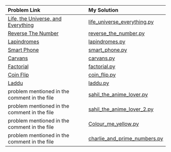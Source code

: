 |Problem Link|My Solution|
|:----|:----|
|[Life, the Universe, and Everything](<https://www.codechef.com/LRNDSA01/problems/TEST>)|[life_universe_everything.py](<https://github.com/mygoal-javadeveloper/CompetitiveProgramming/blob/main/Python/codechef/life_universe_everything.py>)|
|[Reverse The Number](<https://www.codechef.com/LRNDSA01/problems/FLOW007>)|[reverse_the_number.py](<https://github.com/mygoal-javadeveloper/CompetitiveProgramming/blob/main/Python/codechef/reverse_the_number.py>)|
|[Lapindromes](<https://www.codechef.com/LRNDSA01/problems/LAPIN>)|[lapindromes.py](<https://github.com/mygoal-javadeveloper/CompetitiveProgramming/blob/main/Python/codechef/lapindromes.py>)|
|[Smart Phone](<https://www.codechef.com/LRNDSA01/problems/ZCO14003>)|[smart_phone.py](<https://github.com/mygoal-javadeveloper/CompetitiveProgramming/blob/main/Python/codechef/smart_phone.py>)|
|[Carvans](<https://www.codechef.com/LRNDSA01/problems/CARVANS>)|[carvans.py](<https://github.com/mygoal-javadeveloper/CompetitiveProgramming/blob/main/Python/codechef/carvans.py>)|
|[Factorial](<https://www.codechef.com/LRNDSA01/problems/FCTRL>)|[factorial.py](<https://github.com/mygoal-javadeveloper/CompetitiveProgramming/blob/main/Python/codechef/factorial.py>)|
|[Coin Flip](<https://www.codechef.com/LRNDSA01/problems/CONFLIP>)|[coin_flip.py](<https://github.com/mygoal-javadeveloper/CompetitiveProgramming/blob/main/Python/codechef/coin_flip.py>)|
|[Laddu](<https://www.codechef.com/LRNDSA01/problems/LADDU>)|[laddu.py](<https://github.com/mygoal-javadeveloper/CompetitiveProgramming/blob/main/Python/codechef/laddu.py>)|
|problem mentioned in the comment in the file|[sahil_the_anime_lover.py](<https://github.com/mygoal-javadeveloper/CompetitiveProgramming/blob/main/Python/codechef/basic_testcases_passed/sahil_the_anime_lover.py>)|  
|problem mentioned in the comment in the file|[sahil_the_anime_lover_2.py](<https://github.com/mygoal-javadeveloper/CompetitiveProgramming/blob/main/Python/codechef/basic_testcases_passed/sahil_the_anime_lover_2.py>)|  
|problem mentioned in the comment in the file|[Colour_me_yellow.py](<https://github.com/mygoal-javadeveloper/CompetitiveProgramming/blob/main/Python/codechef/basic_testcases_passed/Colour_me_yellow.py>)|  
|problem mentioned in the comment in the file|[charlie_and_prime_numbers.py](<https://github.com/mygoal-javadeveloper/CompetitiveProgramming/blob/main/Python/codechef/basic_testcases_passed/charlie_and_prime_numbers.py>)|  

